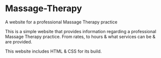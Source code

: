 # Massage-Therapy
A website for a professional Massage Therapy practice

This is a simple website that provides information regarding a professional Massage Therapy practice.
From rates, to hours & what services can be & are provided. 

This website includes HTML & CSS for its build.

